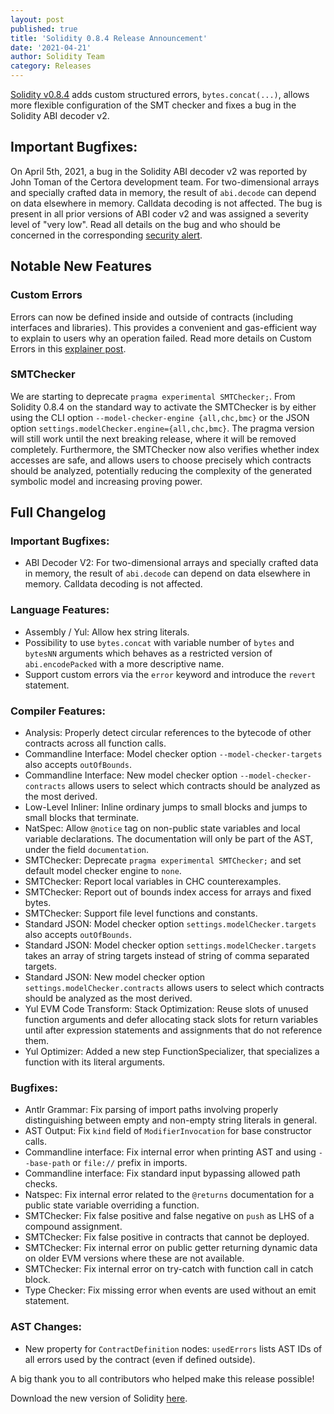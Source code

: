 ```yaml
---
layout: post
published: true
title: 'Solidity 0.8.4 Release Announcement'
date: '2021-04-21'
author: Solidity Team
category: Releases
---
```


[Solidity v0.8.4](https://github.com/ethereum/solidity/releases/tag/v0.8.4) adds
custom structured errors, `bytes.concat(...)`, allows more flexible
configuration of the SMT checker and fixes a bug in the Solidity ABI decoder v2.

## Important Bugfixes:

On April 5th, 2021, a bug in the Solidity ABI decoder v2 was reported by John
Toman of the Certora development team. For two-dimensional arrays and specially
crafted data in memory, the result of `abi.decode` can depend on data elsewhere
in memory. Calldata decoding is not affected. The bug is present in all prior
versions of ABI coder v2 and was assigned a severity level of "very low". Read
all details on the bug and who should be concerned in the corresponding
[security alert](https://blog.soliditylang.org/2021/04/21/decoding-from-memory-bug).

## Notable New Features

### Custom Errors

Errors can now be defined inside and outside of contracts (including interfaces
and libraries). This provides a convenient and gas-efficient way to explain to
users why an operation failed. Read more details on Custom Errors in this
[explainer post](https://blog.soliditylang.org/2021/04/21/custom-errors/).

### SMTChecker

We are starting to deprecate `pragma experimental SMTChecker;`. From Solidity
0.8.4 on the standard way to activate the SMTChecker is by either using the CLI
option `--model-checker-engine {all,chc,bmc}` or the JSON option
`settings.modelChecker.engine={all,chc,bmc}`. The pragma version will still work
until the next breaking release, where it will be removed completely.
Furthermore, the SMTChecker now also verifies whether index accesses are safe,
and allows users to choose precisely which contracts should be analyzed,
potentially reducing the complexity of the generated symbolic model and
increasing proving power.

## Full Changelog

### Important Bugfixes:

- ABI Decoder V2: For two-dimensional arrays and specially crafted data in
  memory, the result of `abi.decode` can depend on data elsewhere in memory.
  Calldata decoding is not affected.

### Language Features:

- Assembly / Yul: Allow hex string literals.
- Possibility to use `bytes.concat` with variable number of `bytes` and
  `bytesNN` arguments which behaves as a restricted version of
  `abi.encodePacked` with a more descriptive name.
- Support custom errors via the `error` keyword and introduce the `revert`
  statement.

### Compiler Features:

- Analysis: Properly detect circular references to the bytecode of other
  contracts across all function calls.
- Commandline Interface: Model checker option `--model-checker-targets` also
  accepts `outOfBounds`.
- Commandline Interface: New model checker option `--model-checker-contracts`
  allows users to select which contracts should be analyzed as the most derived.
- Low-Level Inliner: Inline ordinary jumps to small blocks and jumps to small
  blocks that terminate.
- NatSpec: Allow `@notice` tag on non-public state variables and local variable
  declarations. The documentation will only be part of the AST, under the field
  `documentation`.
- SMTChecker: Deprecate `pragma experimental SMTChecker;` and set default model
  checker engine to `none`.
- SMTChecker: Report local variables in CHC counterexamples.
- SMTChecker: Report out of bounds index access for arrays and fixed bytes.
- SMTChecker: Support file level functions and constants.
- Standard JSON: Model checker option `settings.modelChecker.targets` also
  accepts `outOfBounds`.
- Standard JSON: Model checker option `settings.modelChecker.targets` takes an
  array of string targets instead of string of comma separated targets.
- Standard JSON: New model checker option `settings.modelChecker.contracts`
  allows users to select which contracts should be analyzed as the most derived.
- Yul EVM Code Transform: Stack Optimization: Reuse slots of unused function
  arguments and defer allocating stack slots for return variables until after
  expression statements and assignments that do not reference them.
- Yul Optimizer: Added a new step FunctionSpecializer, that specializes a
  function with its literal arguments.

### Bugfixes:

- Antlr Grammar: Fix parsing of import paths involving properly distinguishing
  between empty and non-empty string literals in general.
- AST Output: Fix `kind` field of `ModifierInvocation` for base constructor
  calls.
- Commandline interface: Fix internal error when printing AST and using
  `--base-path` or `file://` prefix in imports.
- Commandline interface: Fix standard input bypassing allowed path checks.
- Natspec: Fix internal error related to the `@returns` documentation for a
  public state variable overriding a function.
- SMTChecker: Fix false positive and false negative on `push` as LHS of a
  compound assignment.
- SMTChecker: Fix false positive in contracts that cannot be deployed.
- SMTChecker: Fix internal error on public getter returning dynamic data on
  older EVM versions where these are not available.
- SMTChecker: Fix internal error on try-catch with function call in catch block.
- Type Checker: Fix missing error when events are used without an emit
  statement.

### AST Changes:

- New property for `ContractDefinition` nodes: `usedErrors` lists AST IDs of all
  errors used by the contract (even if defined outside).

A big thank you to all contributors who helped make this release possible!

Download the new version of Solidity
[here](https://github.com/ethereum/solidity/releases/tag/v0.8.4).
